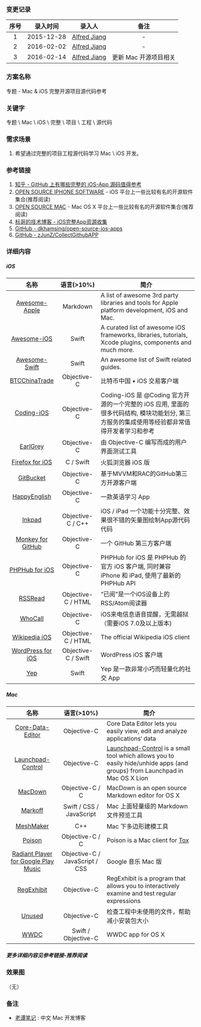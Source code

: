 ### 变更记录

| 序号 | 录入时间 | 录入人 | 备注 |
|:--------:|:--------:|:--------:|:--------:|
| 1 | 2015-12-28 | [Alfred Jiang](https://github.com/viktyz) | - |
| 2 | 2016-02-02 | [Alfred Jiang](https://github.com/viktyz) | - |
| 3 | 2016-02-14 | [Alfred Jiang](https://github.com/viktyz) | 更新 Mac 开源项目相关 |

### 方案名称

专题 - Mac & iOS 完整开源项目源代码参考

### 关键字

专题 \ Mac \ iOS \ 完整 \ 项目 \ 工程 \ 源代码

### 需求场景

1. 希望通过完整的项目工程源代码学习 Mac \ iOS 开发。

### 参考链接

1. [知乎 - GitHub 上有哪些完整的 iOS-App 源码值得参考](http://www.zhihu.com/question/28518265?rf=28477097)
2. [OPEN SOURCE IPHONE SOFTWARE](http://opensourceiphonesoftware.com/) - iOS 平台上一些比较有名的开源软件集合(推荐阅读)
3. [OPEN SOURCE MAC](http://opensourcemac.org/) - Mac OS X 平台上一些比较有名的开源软件集合(推荐阅读)
4. [标哥的技术博客 - iOS完整App资源收集](http://www.henishuo.com/ios-app-fully-code/)
5. [GitHub - dkhamsing/open-source-ios-apps](https://github.com/dkhamsing/open-source-ios-apps)
5. [GitHub - zJunZ/CollectGithubAPP](https://github.com/zJunZ/CollectGithubAPP)

### 详细内容

##### iOS

| 名称  | 语言(>10%)  | 简介 |
|:------: |:------:|------|
| [Awesome-Apple](https://github.com/joeljfischer/awesome-apple) | Markdown | A list of awesome 3rd party libraries and tools for Apple platform development, iOS and Mac. |
| [Awesome-iOS](https://github.com/vsouza/awesome-ios) | Swift | A curated list of awesome iOS frameworks, libraries, tutorials, Xcode plugins, components and much more. |
| [Awesome-Swift](https://github.com/matteocrippa/awesome-swift) | Swift | An awesome list of Swift related guides. |
| [BTCChinaTrade](https://github.com/yfme/BTCChinaTrade)| Objective-C | 比特币中国 • iOS 交易客户端 |
| [Coding-iOS](https://github.com/Coding/Coding-iOS) | Objective-C | Coding-iOS 是 @Coding 官方开源的一个完整的 iOS 应用, 里面的很多代码结构, 模块功能划分, 第三方服务的集成使用等经验都非常值得开发者学习和参考 |
| [EarlGrey](https://github.com/google/EarlGrey) | Objective-C | 由 Objective-C 编写而成的用户界面测试工具 |
| [Firefox for iOS](https://github.com/mozilla/firefox-ios) | C / Swift | 火狐浏览器 iOS 版 |
| [GitBucket](https://github.com/leichunfeng/MVVMReactiveCocoa) | Objective-C | 基于MVVM和RAC的GitHub第三方开源客户端 |
| [HappyEnglish](https://github.com/imtiger/HappyEnglish) | Objective-C | 一款英语学习 App |
| [Inkpad](https://github.com/sprang/Inkpad) | Objective-C / C++ | iOS / iPad 一个功能十分完整、效果很不错的矢量图绘制App源代码代码 |
| [Monkey for GitHub](https://github.com/coderyi/monkey) | Objective-C | 一个 GitHub 第三方客户端 |
| [PHPHub for iOS](https://github.com/Aufree/phphub-ios) | Objective-C | PHPHub for iOS 是 PHPHub 的官方 iOS 客户端, 同时兼容 iPhone 和 iPad, 使用了最新的 PHPHub API |
| [RSSRead](https://github.com/ming1016/RSSRead) | Objective-C / HTML | “已阅”是一个iOS设备上的RSS/Atom阅读器 |
| [WhoCall](https://github.com/Quotation/WhoCall) | Objective-C | iOS来电信息语音提醒，无需越狱（需要iOS 7.0及以上版本) |
| [Wikipedia iOS](https://github.com/wikimedia/wikipedia-ios) | Objective-C / HTML | The official Wikipedia iOS client |
| [WordPress for iOS](https://github.com/wordpress-mobile/WordPress-iOS) | Objective-C / Swift | WordPress iOS 客户端 |
| [Yep](https://github.com/CatchChat/Yep) | Swift | Yep 是一款非常小巧而轻量化的社交 App |

##### Mac

| 名称  | 语言(>10%)  | 简介 |
|:------: |:------:|------|
| [Core-Data-Editor](https://github.com/aubb/Core-Data-Editor) | Objective-C | Core Data Editor lets you easily view, edit and analyze applications‘ data |
| [Launchpad-Control](https://github.com/ChaosCoder/Launchpad-Control) | Objective-C | [Launchpad-Control](https://chaosspace.de/launchpad-control) is a small tool which allows you to easily hide/unhide apps (and groups) from Launchpad in Mac OS X Lion |
| [MacDown](https://github.com/MacDownApp/macdown) | Objective-C / C | MacDown is an open source Markdown editor for OS X |
| [Markoff](https://github.com/thoughtbot/Markoff) | Swift / CSS / JavaScript | Mac 上面轻量级的 Markdown 文件预览工具 |
| [MeshMaker](https://github.com/filipkunc/MeshMaker) | C++ | Mac 下多边形建模工具 |
| [Poison](https://github.com/stal888/Poison) | Objective-C / C | Poison is a Mac client for [Tox](https://github.com/irungentoo/toxcore)|
| [Radiant Player for Google Play Music](https://github.com/radiant-player/radiant-player-mac) | Objective-C / JavaScript / CSS | Google 音乐 Mac 版 |
| [RegExhibit](https://github.com/TeardropInc/RegExhibit) | Objective-C | RegExhibit is a program that allows you to interactively examine and test regular expressions |
| [Unused](https://github.com/jeffhodnett/Unused) | Objective-C | 检查工程中未使用的文件，帮助减小安装包大小 |
| [WWDC](https://github.com/insidegui/WWDC) | Swift / Objective-C | WWDC app for OS X |

##### 更多详细内容见参考链接-推荐阅读

### 效果图
（无）

### 备注

* [老谭笔记](http://www.tanhao.me/) : 中文 Mac 开发博客
